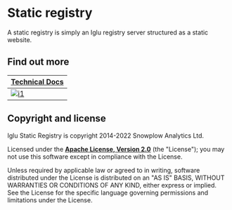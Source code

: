 # Static registry

A static registry is simply an Iglu registry server structured as a static website.

## Find out more

| **[Technical Docs][techdocs]**    |
|-----------------------------------|
| [![i1][techdocs-image]][techdocs] |

## Copyright and license

Iglu Static Registry is copyright 2014-2022 Snowplow Analytics Ltd.

Licensed under the **[Apache License, Version 2.0][license]** (the "License");
you may not use this software except in compliance with the License.

Unless required by applicable law or agreed to in writing, software
distributed under the License is distributed on an "AS IS" BASIS,
WITHOUT WARRANTIES OR CONDITIONS OF ANY KIND, either express or implied.
See the License for the specific language governing permissions and
limitations under the License.

[techdocs-image]: https://d3i6fms1cm1j0i.cloudfront.net/github/images/techdocs.png
[techdocs]: https://docs.snowplow.io/docs/pipeline-components-and-applications/iglu/iglu-repositories/static-repo/

[license]: http://www.apache.org/licenses/LICENSE-2.0
